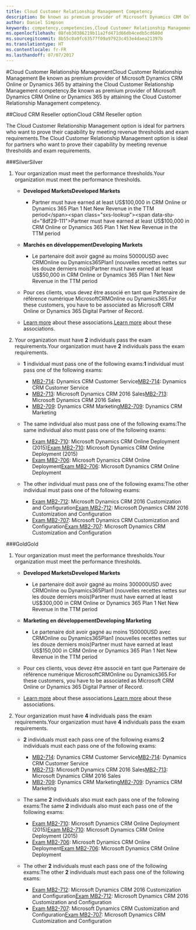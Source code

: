 ```yaml
---
title: Cloud Customer Relationship Management Competency
description: Be known as premium provider of Microsoft Dynamics CRM Online or Dynamics 365 by attaining the Cloud Customer Relationship Management competency.
author: Daniel Simpson
keywords: competency,competencies,Cloud Customer Relationship Management
ms.openlocfilehash: 08feb30386219b11a2fd471d66db4cedb5cd680d
ms.sourcegitcommit: 8b55c0a9fc63577f09a97923c453e4daea21397b
ms.translationtype: HT
ms.contentlocale: fr-FR
ms.lasthandoff: 07/07/2017
---
```

#<a name="cloud-customer-relationship-management"></a><span data-ttu-id="8df29-104">Cloud Customer Relationship Management</span><span class="sxs-lookup"><span data-stu-id="8df29-104">Cloud Customer Relationship Management</span></span>
<span data-ttu-id="8df29-105">Be known as premium provider of Microsoft Dynamics CRM Online or Dynamics 365 by attaining the Cloud Customer Relationship Management competency.</span><span class="sxs-lookup"><span data-stu-id="8df29-105">Be known as premium provider of Microsoft Dynamics CRM Online or Dynamics 365 by attaining the Cloud Customer Relationship Management competency.</span></span>

##<a name="cloud-crm-reseller-option"></a><span data-ttu-id="8df29-106">Cloud CRM Reseller option</span><span class="sxs-lookup"><span data-stu-id="8df29-106">Cloud CRM Reseller option</span></span>

<span data-ttu-id="8df29-107">The Cloud Customer Relationship Management option is ideal for partners who want to prove their capability by meeting revenue thresholds and exam requirements.</span><span class="sxs-lookup"><span data-stu-id="8df29-107">The Cloud Customer Relationship Management option is ideal for partners who want to prove their capability by meeting revenue thresholds and exam requirements.</span></span> 

###<a name="silver"></a><span data-ttu-id="8df29-108">Silver</span><span class="sxs-lookup"><span data-stu-id="8df29-108">Silver</span></span>

1. <span data-ttu-id="8df29-109">Your organization must meet the performance thresholds.</span><span class="sxs-lookup"><span data-stu-id="8df29-109">Your organization must meet the performance thresholds.</span></span>

    - **<span data-ttu-id="8df29-110">Developed Markets</span><span class="sxs-lookup"><span data-stu-id="8df29-110">Developed Markets</span></span>**
        - <span data-ttu-id="8df29-111">Partner must have earned at least US$100,000 in CRM Online or Dynamics 365 Plan 1 Net New Revenue in the TTM period</span><span class="sxs-lookup"><span data-stu-id="8df29-111">Partner must have earned at least US$100,000 in CRM Online or Dynamics 365 Plan 1 Net New Revenue in the TTM period</span></span>

    - **<span data-ttu-id="8df29-112">Marchés en développement</span><span class="sxs-lookup"><span data-stu-id="8df29-112">Developing Markets</span></span>**
        - <span data-ttu-id="8df29-113">Le partenaire doit avoir gagné au moins 50000USD avec CRMOnline ou Dynamics365Plan1 (nouvelles recettes nettes sur les douze derniers mois)</span><span class="sxs-lookup"><span data-stu-id="8df29-113">Partner must have earned at least US$50,000 in CRM Online or Dynamics 365 Plan 1 Net New Revenue in the TTM period</span></span>

    - <span data-ttu-id="8df29-114">Pour ces clients, vous devez être associé en tant que Partenaire de référence numérique MicrosoftCRMOnline ou Dynamics365.</span><span class="sxs-lookup"><span data-stu-id="8df29-114">For these customers, you have to be associated as Microsoft CRM Online or Dynamics 365 Digital Partner of Record.</span></span>
    - <span data-ttu-id="8df29-115">[Learn more](https://partner.microsoft.com/en-us/membership/digital-partner-of-record) about these associations.</span><span class="sxs-lookup"><span data-stu-id="8df29-115">[Learn more](https://partner.microsoft.com/en-us/membership/digital-partner-of-record) about these associations.</span></span>  
  
2. <span data-ttu-id="8df29-116">Your organization must have **2** individuals pass the exam requirements.</span><span class="sxs-lookup"><span data-stu-id="8df29-116">Your organization must have **2** individuals pass the exam requirements.</span></span>

    - <span data-ttu-id="8df29-117">**1** individual must pass one of the following exams:</span><span class="sxs-lookup"><span data-stu-id="8df29-117">**1** individual must pass one of the following exams:</span></span>
        - <span data-ttu-id="8df29-118">[MB2-714](https://www.microsoft.com/en-us/learning/exam-mb2-714.aspx): Dynamics CRM Customer Service</span><span class="sxs-lookup"><span data-stu-id="8df29-118">[MB2-714](https://www.microsoft.com/en-us/learning/exam-mb2-714.aspx): Dynamics CRM Customer Service</span></span>
        - <span data-ttu-id="8df29-119">[MB2-713](https://www.microsoft.com/en-us/learning/exam-mb2-713.aspx): Microsoft Dynamics CRM 2016 Sales</span><span class="sxs-lookup"><span data-stu-id="8df29-119">[MB2-713](https://www.microsoft.com/en-us/learning/exam-mb2-713.aspx): Microsoft Dynamics CRM 2016 Sales</span></span>
        - <span data-ttu-id="8df29-120">[MB2-709](https://www.microsoft.com/en-us/learning/exam-mb2-709.aspx): Dynamics CRM Marketing</span><span class="sxs-lookup"><span data-stu-id="8df29-120">[MB2-709](https://www.microsoft.com/en-us/learning/exam-mb2-709.aspx): Dynamics CRM Marketing</span></span> 

    - <span data-ttu-id="8df29-121">The same individual also must pass one of the following exams:</span><span class="sxs-lookup"><span data-stu-id="8df29-121">The same individual also must pass one of the following exams:</span></span>
        - <span data-ttu-id="8df29-122">[Exam MB2-710](https://www.microsoft.com/en-us/learning/exam-mb2-710.aspx): Microsoft Dynamics CRM Online Deployment (2015)</span><span class="sxs-lookup"><span data-stu-id="8df29-122">[Exam MB2-710](https://www.microsoft.com/en-us/learning/exam-mb2-710.aspx): Microsoft Dynamics CRM Online Deployment (2015)</span></span>
        - <span data-ttu-id="8df29-123">[Exam MB2-706](https://www.microsoft.com/en-us/learning/exam-mb2-706.aspx): Microsoft Dynamics CRM Online Deployment</span><span class="sxs-lookup"><span data-stu-id="8df29-123">[Exam MB2-706](https://www.microsoft.com/en-us/learning/exam-mb2-706.aspx): Microsoft Dynamics CRM Online Deployment</span></span>
        
    - <span data-ttu-id="8df29-124">The other individual must pass one of the following exams:</span><span class="sxs-lookup"><span data-stu-id="8df29-124">The other individual must pass one of the following exams:</span></span>
        - <span data-ttu-id="8df29-125">[Exam MB2-712](https://www.microsoft.com/en-us/learning/exam-mb2-712.aspx): Microsoft Dynamics CRM 2016 Customization and Configuration</span><span class="sxs-lookup"><span data-stu-id="8df29-125">[Exam MB2-712](https://www.microsoft.com/en-us/learning/exam-mb2-712.aspx): Microsoft Dynamics CRM 2016 Customization and Configuration</span></span>
        - <span data-ttu-id="8df29-126">[Exam MB2-707](https://www.microsoft.com/en-us/learning/exam-mb2-707.aspx): Microsoft Dynamics CRM Customization and Configuration</span><span class="sxs-lookup"><span data-stu-id="8df29-126">[Exam MB2-707](https://www.microsoft.com/en-us/learning/exam-mb2-707.aspx): Microsoft Dynamics CRM Customization and Configuration</span></span>


###<a name="gold"></a><span data-ttu-id="8df29-127">Gold</span><span class="sxs-lookup"><span data-stu-id="8df29-127">Gold</span></span>

1. <span data-ttu-id="8df29-128">Your organization must meet the performance thresholds.</span><span class="sxs-lookup"><span data-stu-id="8df29-128">Your organization must meet the performance thresholds.</span></span>

    - **<span data-ttu-id="8df29-129">Developed Markets</span><span class="sxs-lookup"><span data-stu-id="8df29-129">Developed Markets</span></span>**
    
        - <span data-ttu-id="8df29-130">Le partenaire doit avoir gagné au moins 300000USD avec CRMOnline ou Dynamics365Plan1 (nouvelles recettes nettes sur les douze derniers mois)</span><span class="sxs-lookup"><span data-stu-id="8df29-130">Partner must have earned at least US$300,000 in CRM Online or Dynamics 365 Plan 1 Net New Revenue in the TTM period</span></span>
     
    - **<span data-ttu-id="8df29-131">Marketing en développement</span><span class="sxs-lookup"><span data-stu-id="8df29-131">Developing Marketing</span></span>**

        - <span data-ttu-id="8df29-132">Le partenaire doit avoir gagné au moins 150000USD avec CRMOnline ou Dynamics365Plan1 (nouvelles recettes nettes sur les douze derniers mois)</span><span class="sxs-lookup"><span data-stu-id="8df29-132">Partner must have earned at least US$150,000 in CRM Online or Dynamics 365 Plan  1 Net New Revenue in the TTM period</span></span>

    - <span data-ttu-id="8df29-133">Pour ces clients, vous devez être associé en tant que Partenaire de référence numérique MicrosoftCRMOnline ou Dynamics365.</span><span class="sxs-lookup"><span data-stu-id="8df29-133">For these customers, you have to be associated as Microsoft CRM Online or Dynamics 365 Digital Partner of Record.</span></span>
    - <span data-ttu-id="8df29-134">[Learn more](https://partner.microsoft.com/en-us/membership/digital-partner-of-record) about these associations.</span><span class="sxs-lookup"><span data-stu-id="8df29-134">[Learn more](https://partner.microsoft.com/en-us/membership/digital-partner-of-record) about these associations.</span></span>  


2. <span data-ttu-id="8df29-135">Your organization must have **4** individuals pass the exam requirements.</span><span class="sxs-lookup"><span data-stu-id="8df29-135">Your organization must have **4** individuals pass the exam requirements.</span></span>

    - <span data-ttu-id="8df29-136">**2** individuals must each pass one of the following exams:</span><span class="sxs-lookup"><span data-stu-id="8df29-136">**2** individuals must each pass one of the following exams:</span></span>
        - <span data-ttu-id="8df29-137">[MB2-714](https://www.microsoft.com/en-us/learning/exam-mb2-714.aspx): Dynamics CRM Customer Service</span><span class="sxs-lookup"><span data-stu-id="8df29-137">[MB2-714](https://www.microsoft.com/en-us/learning/exam-mb2-714.aspx): Dynamics CRM Customer Service</span></span>
        - <span data-ttu-id="8df29-138">[MB2-713](https://www.microsoft.com/en-us/learning/exam-mb2-713.aspx): Microsoft Dynamics CRM 2016 Sales</span><span class="sxs-lookup"><span data-stu-id="8df29-138">[MB2-713](https://www.microsoft.com/en-us/learning/exam-mb2-713.aspx): Microsoft Dynamics CRM 2016 Sales</span></span>
        - <span data-ttu-id="8df29-139">[MB2-709](https://www.microsoft.com/en-us/learning/exam-mb2-709.aspx): Dynamics CRM Marketing</span><span class="sxs-lookup"><span data-stu-id="8df29-139">[MB2-709](https://www.microsoft.com/en-us/learning/exam-mb2-709.aspx): Dynamics CRM Marketing</span></span> 

    - <span data-ttu-id="8df29-140">The same **2** individuals also must each pass one of the following exams:</span><span class="sxs-lookup"><span data-stu-id="8df29-140">The same **2** individuals also must each pass one of the following exams:</span></span>
        - <span data-ttu-id="8df29-141">[Exam MB2-710](https://www.microsoft.com/en-us/learning/exam-mb2-710.aspx): Microsoft Dynamics CRM Online Deployment (2015)</span><span class="sxs-lookup"><span data-stu-id="8df29-141">[Exam MB2-710](https://www.microsoft.com/en-us/learning/exam-mb2-710.aspx): Microsoft Dynamics CRM Online Deployment (2015)</span></span>
        - <span data-ttu-id="8df29-142">[Exam MB2-706](https://www.microsoft.com/en-us/learning/exam-mb2-706.aspx): Microsoft Dynamics CRM Online Deployment</span><span class="sxs-lookup"><span data-stu-id="8df29-142">[Exam MB2-706](https://www.microsoft.com/en-us/learning/exam-mb2-706.aspx): Microsoft Dynamics CRM Online Deployment</span></span>

    - <span data-ttu-id="8df29-143">The other **2** individuals must each pass one of the following exams:</span><span class="sxs-lookup"><span data-stu-id="8df29-143">The other **2** individuals must each pass one of the following exams:</span></span>
        - <span data-ttu-id="8df29-144">[Exam MB2-712](https://www.microsoft.com/en-us/learning/exam-mb2-712.aspx): Microsoft Dynamics CRM 2016 Customization and Configuration</span><span class="sxs-lookup"><span data-stu-id="8df29-144">[Exam MB2-712](https://www.microsoft.com/en-us/learning/exam-mb2-712.aspx): Microsoft Dynamics CRM 2016 Customization and Configuration</span></span>
        - <span data-ttu-id="8df29-145">[Exam MB2-707](https://www.microsoft.com/en-us/learning/exam-mb2-707.aspx): Microsoft Dynamics CRM Customization and Configuration</span><span class="sxs-lookup"><span data-stu-id="8df29-145">[Exam MB2-707](https://www.microsoft.com/en-us/learning/exam-mb2-707.aspx): Microsoft Dynamics CRM Customization and Configuration</span></span>
